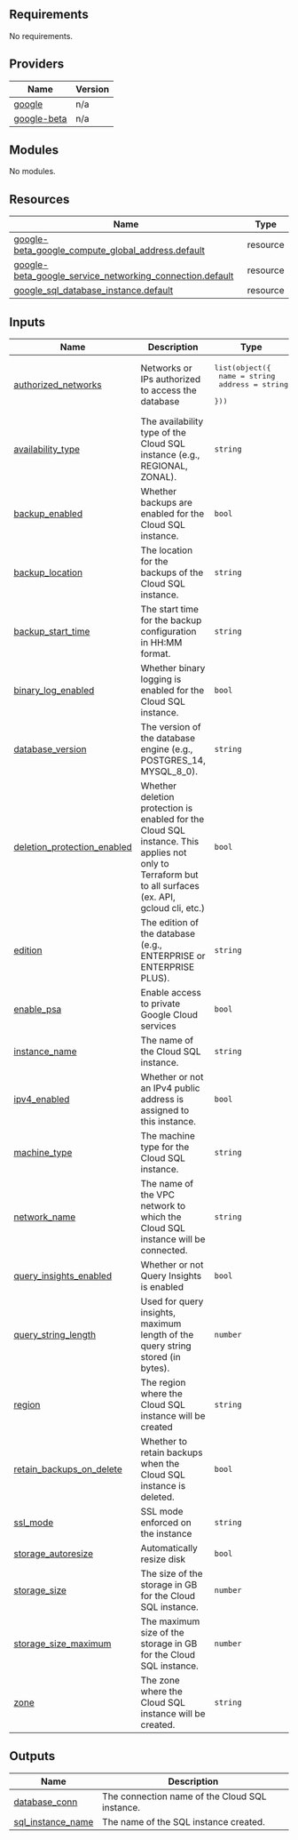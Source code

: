 ## Requirements

No requirements.

## Providers

| Name | Version |
|------|---------|
| <a name="provider_google"></a> [google](#provider\_google) | n/a |
| <a name="provider_google-beta"></a> [google-beta](#provider\_google-beta) | n/a |

## Modules

No modules.

## Resources

| Name | Type |
|------|------|
| [google-beta_google_compute_global_address.default](https://registry.terraform.io/providers/hashicorp/google-beta/latest/docs/resources/google_compute_global_address) | resource |
| [google-beta_google_service_networking_connection.default](https://registry.terraform.io/providers/hashicorp/google-beta/latest/docs/resources/google_service_networking_connection) | resource |
| [google_sql_database_instance.default](https://registry.terraform.io/providers/hashicorp/google/latest/docs/resources/sql_database_instance) | resource |

## Inputs

| Name | Description | Type | Default | Required |
|------|-------------|------|---------|:--------:|
| <a name="input_authorized_networks"></a> [authorized\_networks](#input\_authorized\_networks) | Networks or IPs authorized to access the database | <pre>list(object({<br/>    name    = string<br/>    address = string<br/>  }))</pre> | `[]` | no |
| <a name="input_availability_type"></a> [availability\_type](#input\_availability\_type) | The availability type of the Cloud SQL instance (e.g., REGIONAL, ZONAL). | `string` | `"ZONAL"` | no |
| <a name="input_backup_enabled"></a> [backup\_enabled](#input\_backup\_enabled) | Whether backups are enabled for the Cloud SQL instance. | `bool` | `false` | no |
| <a name="input_backup_location"></a> [backup\_location](#input\_backup\_location) | The location for the backups of the Cloud SQL instance. | `string` | `null` | no |
| <a name="input_backup_start_time"></a> [backup\_start\_time](#input\_backup\_start\_time) | The start time for the backup configuration in HH:MM format. | `string` | `"00:08"` | no |
| <a name="input_binary_log_enabled"></a> [binary\_log\_enabled](#input\_binary\_log\_enabled) | Whether binary logging is enabled for the Cloud SQL instance. | `bool` | `false` | no |
| <a name="input_database_version"></a> [database\_version](#input\_database\_version) | The version of the database engine (e.g., POSTGRES\_14, MYSQL\_8\_0). | `string` | n/a | yes |
| <a name="input_deletion_protection_enabled"></a> [deletion\_protection\_enabled](#input\_deletion\_protection\_enabled) | Whether deletion protection is enabled for the Cloud SQL instance. This applies not only to Terraform but to all surfaces (ex. API, gcloud cli, etc.) | `bool` | `false` | no |
| <a name="input_edition"></a> [edition](#input\_edition) | The edition of the database (e.g., ENTERPRISE or ENTERPRISE PLUS). | `string` | `"ENTERPRISE"` | no |
| <a name="input_enable_psa"></a> [enable\_psa](#input\_enable\_psa) | Enable access to private Google Cloud services | `bool` | `true` | no |
| <a name="input_instance_name"></a> [instance\_name](#input\_instance\_name) | The name of the Cloud SQL instance. | `string` | n/a | yes |
| <a name="input_ipv4_enabled"></a> [ipv4\_enabled](#input\_ipv4\_enabled) | Whether or not an IPv4 public address is assigned to this instance. | `bool` | `true` | no |
| <a name="input_machine_type"></a> [machine\_type](#input\_machine\_type) | The machine type for the Cloud SQL instance. | `string` | `"db-f1-micro"` | no |
| <a name="input_network_name"></a> [network\_name](#input\_network\_name) | The name of the VPC network to which the Cloud SQL instance will be connected. | `string` | n/a | yes |
| <a name="input_query_insights_enabled"></a> [query\_insights\_enabled](#input\_query\_insights\_enabled) | Whether or not Query Insights is enabled | `bool` | `false` | no |
| <a name="input_query_string_length"></a> [query\_string\_length](#input\_query\_string\_length) | Used for query insights, maximum length of the query string stored (in bytes). | `number` | `1024` | no |
| <a name="input_region"></a> [region](#input\_region) | The region where the Cloud SQL instance will be created | `string` | n/a | yes |
| <a name="input_retain_backups_on_delete"></a> [retain\_backups\_on\_delete](#input\_retain\_backups\_on\_delete) | Whether to retain backups when the Cloud SQL instance is deleted. | `bool` | `false` | no |
| <a name="input_ssl_mode"></a> [ssl\_mode](#input\_ssl\_mode) | SSL mode enforced on the instance | `string` | `"ENCRYPTED_ONLY"` | no |
| <a name="input_storage_autoresize"></a> [storage\_autoresize](#input\_storage\_autoresize) | Automatically resize disk | `bool` | `false` | no |
| <a name="input_storage_size"></a> [storage\_size](#input\_storage\_size) | The size of the storage in GB for the Cloud SQL instance. | `number` | `50` | no |
| <a name="input_storage_size_maximum"></a> [storage\_size\_maximum](#input\_storage\_size\_maximum) | The maximum size of the storage in GB for the Cloud SQL instance. | `number` | `100` | no |
| <a name="input_zone"></a> [zone](#input\_zone) | The zone where the Cloud SQL instance will be created. | `string` | n/a | yes |

## Outputs

| Name | Description |
|------|-------------|
| <a name="output_database_conn"></a> [database\_conn](#output\_database\_conn) | The connection name of the Cloud SQL instance. |
| <a name="output_sql_instance_name"></a> [sql\_instance\_name](#output\_sql\_instance\_name) | The name of the SQL instance created. |
